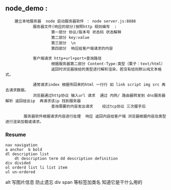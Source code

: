 ## node_demo :

		建立本地服务器  node 启动服务器软件 ： node server.js:8888
 				服务器文件(响应的部分)按照http 规则编写  :
						第一部分 协议/版本号 状态码 状态解释
	 				    第二部分 key:value
						第三部分  \n
					    第四部分  响应给客户端请求的内容

				客户端请求 http+url+port+查询路径 	
						根据服务器第二部分 Content-Type:类型（栗子：text/html）
						返回时浏览器按给的类型进行解析渲染，若没有给则默认纯文本格式。

 				通常请求index 根据传回来的html 一行行 如 link script img src 再去请求数据。	
				浏览器通过http协议 输入url 请求  通过 内网/ 路由器转发到 dns服务器解析 返回给出ip  再请求该ip 找到服务器
						查询需要的内容发出请求    经过tcp协议 三次握手后

			服务器软件根据请求内容进行处理  响应 返回内容给客户端 浏览器根据内容及类型进行渲染加载或请求。

### Resume
 	nav navigation 
 	a anchor  b bold 
    dl description list 
    	dt description term dd description definition
    div divided 
    ol orderd list li list item
    ul un-ordered
   
 alt 写图片信息 防止遗忘
 div span 等标签加类名 知道它是干什么用的